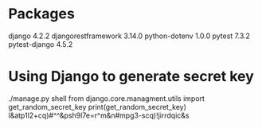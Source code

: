 # Packages

django 4.2.2
djangorestframework 3.14.0
python-dotenv 1.0.0
pytest 7.3.2
pytest-django 4.5.2

# Using Django to generate secret key

./manage.py shell
from django.core.managment.utils import get_random_secret_key
print(get_random_secret_key)
l&atp1l2+cq)#^^&psh9l7e=r^m&n#mpg3-scq)!jirrdqic&s